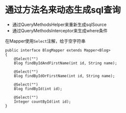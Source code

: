 # 通过方法名来动态生成sql查询

- 通过QueryMethodsHelper来重新生成sqlSource
- 通过QueryMethodsInterceptor来生成where条件

在Mapper使用`Select`注解，给于空字符串
```
public interface BlogMapper extends Mapper<Blog>
{	
	@Select("")
	Blog findByIdAndFirstName(int id, String name);
	
	@Select("")
	Blog findByIdOrFirstName(int id, String name);
	
	@Select("")
	Blog findById(int id);
	
	@Select("")
	Integer countById(int id);
}
```
